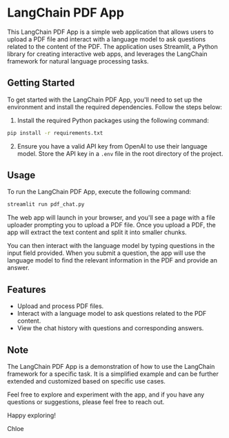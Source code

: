 # LangChain PDF App

This LangChain PDF App is a simple web application that allows users to upload a PDF file and interact 
with a language model to ask questions related to the content of the PDF. The application uses Streamlit, 
a Python library for creating interactive web apps, and leverages the LangChain framework for natural 
language processing tasks.

## Getting Started

To get started with the LangChain PDF App, you'll need to set up the environment and install the required dependencies. 
Follow the steps below:

1. Install the required Python packages using the following command:

```bash
pip install -r requirements.txt
```

2. Ensure you have a valid API key from OpenAI to use their language model. Store the API key in a `.env` file in the 
root directory of the project.

## Usage

To run the LangChain PDF App, execute the following command:

```bash
streamlit run pdf_chat.py
```

The web app will launch in your browser, and you'll see a page with a file uploader prompting you to upload a PDF file. 
Once you upload a PDF, the app will extract the text content and split it into smaller chunks.

You can then interact with the language model by typing questions in the input field provided. When you submit a question, 
the app will use the language model to find the relevant information in the PDF and provide an answer.

## Features

- Upload and process PDF files.
- Interact with a language model to ask questions related to the PDF content.
- View the chat history with questions and corresponding answers.

## Note

The LangChain PDF App is a demonstration of how to use the LangChain framework for a specific task. It is a simplified 
example and can be further extended and customized based on specific use cases.

Feel free to explore and experiment with the app, and if you have any questions or suggestions, please feel free to reach out.

Happy exploring!

Chloe